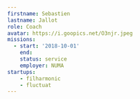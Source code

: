 ```yaml
---
firstname: Sebastien
lastname: Jallot
role: Coach
avatar: https://i.goopics.net/O3njr.jpeg
missions:
  - start: '2018-10-01'
    end:
    status: service
    employer: NUMA
startups:
    - filharmonic
    - fluctuat
---
```

